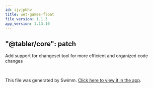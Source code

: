 ```yaml
---
id: ijvjpbhv
title: wet-games-float
file_version: 1.1.3
app_version: 1.13.10
---
```


## "@tabler/core": patch

Add support for changeset tool for more efficient and organized code changes

<br/>

This file was generated by Swimm. [Click here to view it in the app](https://swimm-web-app.web.app/repos/Z2l0aHViJTNBJTNBdGFibGVyJTNBJTNBc2h1anV1dQ==/docs/ijvjpbhv).
